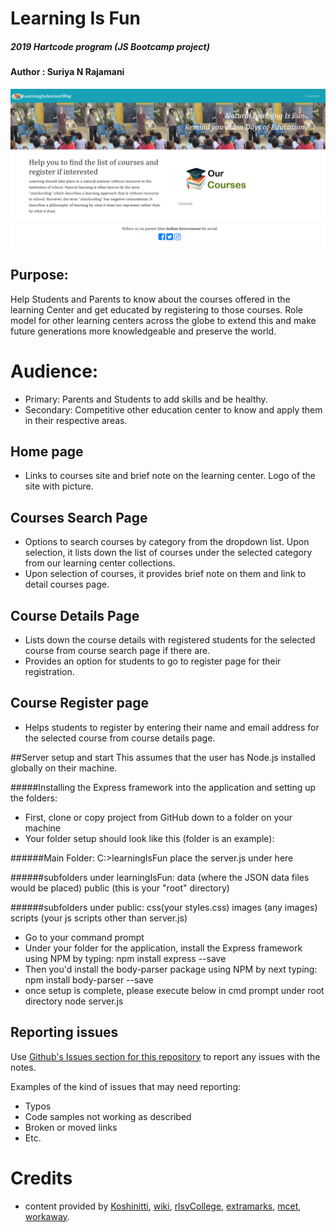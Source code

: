 # Learning Is Fun  
##### 2019 Hartcode program (JS Bootcamp project)
#### Author : Suriya N Rajamani

![WebsitePromo](public/images/learningIsFunReadMe.png)

## Purpose:
Help Students and Parents to know about the courses offered in the learning Center and get educated by registering to those courses.
Role model for other learning centers across the globe to extend this and make future generations more knowledgeable and preserve the world.

# Audience:
- Primary: Parents and Students to add skills and be healthy.
- Secondary: Competitive other education center to know and apply them in their respective areas.

## Home page
- Links to courses site and brief note on the learning center. Logo of the site with picture.

## Courses Search Page
- Options to search courses by category from the dropdown list. Upon selection, it lists down the list of courses under the selected category from our learning center collections.
- Upon selection of courses, it provides brief note on them and link to detail courses page.

## Course Details Page
- Lists down the course details with registered students for the selected course from course search page if there are.
- Provides an option for students to go to register page for their registration.

## Course Register page
- Helps students to register by entering their name and email address for the selected course from course details page.

##Server setup and start
This assumes that the user has Node.js installed globally on their machine.

#####Installing the Express framework into the application and setting up the folders:
- First, clone or copy project from GitHub down to a folder on your machine
- Your folder setup should look like this (folder is an example):

######Main Folder:
C:>learningIsFun place the server.js under here

######subfolders under learningIsFun: 
data (where the JSON data files would be placed) public (this is your "root" directory)

######subfolders under public: 
css(your styles.css) images (any images) scripts (your js scripts other than server.js)
- Go to your command prompt
- Under your folder for the application, install the Express framework using NPM by typing:
npm install express --save
- Then you'd install the body-parser package using NPM by next typing:
npm install body-parser --save
- once setup is complete, please execute below in cmd prompt under root directory
node server.js

## Reporting issues
Use [Github's Issues section for this repository](https://github.com/Suriya1785/learningIsFun/Issues) to report any issues with the notes.

Examples of the kind of issues that may need reporting:
+ Typos
+ Code samples not working as described
+ Broken or moved links
+ Etc.

# Credits
- content provided by [Koshinitti](http://koshintti.ac.ke/courses/certificate-in-general-agriculture/), [wiki](http://www.wiki.com), [rlsyCollege](http://www.rlsycollege.ac.in/courses/ba-general),  [extramarks](https://www.extramarks.com/), [mcet](www.mcet.org/), [workaway](https://www.workaway.info/).